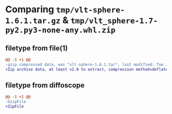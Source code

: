 # Comparing `tmp/vlt-sphere-1.6.1.tar.gz` & `tmp/vlt_sphere-1.7-py2.py3-none-any.whl.zip`

## filetype from file(1)

```diff
@@ -1 +1 @@
-gzip compressed data, was "vlt-sphere-1.6.1.tar", last modified: Tue Jun 14 14:42:12 2022, max compression
+Zip archive data, at least v2.0 to extract, compression method=deflate
```

## filetype from diffoscope

```diff
@@ -1 +1 @@
-GzipFile
+ZipFile
```

